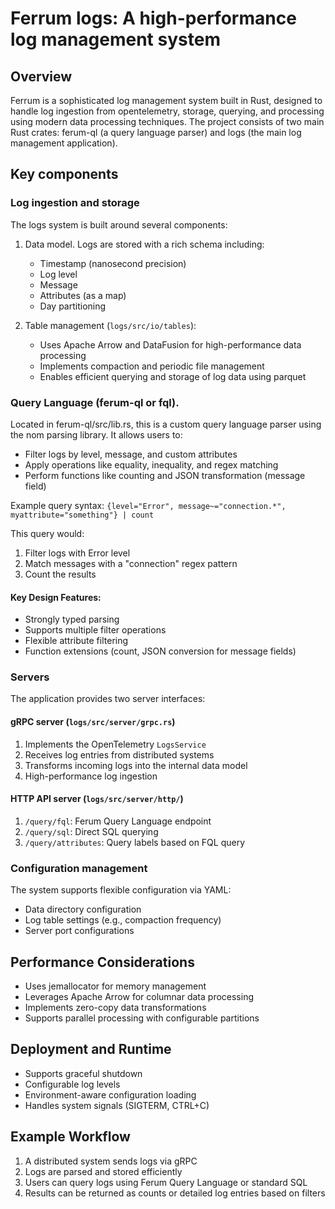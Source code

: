 # Ferrum logs: A high-performance log management system

## Overview

Ferrum is a sophisticated log management system built in Rust, designed to handle log ingestion from opentelemetry, 
storage, querying, and 
processing using modern data processing techniques. The project consists of two main Rust crates: ferum-ql 
(a query language parser) and logs (the main log management application).
 
## Key components

### Log ingestion and storage
The logs system is built around several components:

1. Data model. Logs are stored with a rich schema including:

    * Timestamp (nanosecond precision)
    * Log level
    * Message
    * Attributes (as a map)
    * Day partitioning

2. Table management (`logs/src/io/tables`):
    * Uses Apache Arrow and DataFusion for 
high-performance data processing
    * Implements compaction and periodic file management
    * Enables efficient querying and storage of log data using parquet

### Query Language (ferum-ql or fql). 
Located in ferum-ql/src/lib.rs, this is a custom query language parser using the 
nom parsing library. It allows users to:

* Filter logs by level, message, and custom attributes
* Apply operations like equality, inequality, and regex matching
* Perform functions like counting and JSON transformation (message field)

Example query syntax:
``
{level="Error", message~="connection.*", myattribute="something"} | count
``

This query would:

1. Filter logs with Error level 
2. Match messages with a "connection" regex pattern
3. Count the results

#### Key Design Features:

* Strongly typed parsing
* Supports multiple filter operations
* Flexible attribute filtering
* Function extensions (count, JSON conversion for message fields)

### Servers
The application provides two server interfaces:

#### gRPC server (`logs/src/server/grpc.rs`)
1. Implements the OpenTelemetry `LogsService`
2. Receives log entries from distributed systems
3. Transforms incoming logs into the internal data model
4. High-performance log ingestion

#### HTTP API server (`logs/src/server/http/`)
1. `/query/fql`: Ferum Query Language endpoint
2. `/query/sql`: Direct SQL querying
3. `/query/attributes`: Query labels based on FQL query

### Configuration management
The system supports flexible configuration via YAML:
* Data directory configuration
* Log table settings (e.g., compaction frequency)
* Server port configurations

## Performance Considerations

* Uses jemallocator for memory management
* Leverages Apache Arrow for columnar data processing
* Implements zero-copy data transformations
* Supports parallel processing with configurable partitions

## Deployment and Runtime

* Supports graceful shutdown
* Configurable log levels
* Environment-aware configuration loading
* Handles system signals (SIGTERM, CTRL+C)

## Example Workflow

1. A distributed system sends logs via gRPC
2. Logs are parsed and stored efficiently
3. Users can query logs using Ferum Query Language or standard SQL
4. Results can be returned as counts or detailed log entries based on filters
